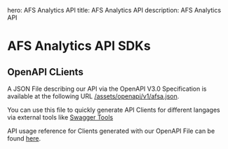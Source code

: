 hero: AFS Analytics API
title: AFS Analytics API
description: AFS Analytics API



# AFS Analytics API SDKs

## OpenAPI CLients


A JSON File describing our API via the OpenAPI V3.0 Specification is available 
at the following URL [/assets/openapi/v1/afsa.json](https://dev.afsanalytics.com/assets/openapi/v1/afsa.json).

You can use this file to quickly generate API Clients for different langages via external tools like 
[Swagger Tools](https://swagger.io)

API usage reference for Clients generated with our OpenAPI File can be found [here](/docs/api/swagger/sdk/).

